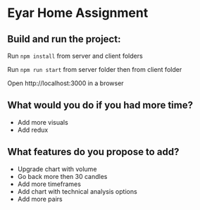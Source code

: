 # Eyar Home Assignment

## Build and run the project:

Run ```npm install``` from server and client folders

Run ```npm run start``` from server folder then from client folder

Open http://localhost:3000 in a browser

## What would you do if you had more time?
- Add more visuals
- Add redux

## What features do you propose to add?
- Upgrade chart with volume
- Go back more then 30 candles
- Add more timeframes
- Add chart with technical analysis options
- Add more pairs

